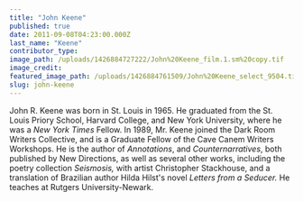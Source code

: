 ```yaml
---
title: "John Keene"
published: true
date: 2011-09-08T04:23:00.000Z
last_name: "Keene"
contributor_type:
image_path: /uploads/1426884727222/John%20Keene_film.1.sm%20copy.tif
image_credit:
featured_image_path: /uploads/1426884761509/John%20Keene_select_9504.tif
slug: john-keene
---
```


John R. Keene was born in St. Louis in 1965. He graduated from the St. Louis Priory School, Harvard College, and New York University, where he was a _New York Times_ Fellow. In 1989, Mr. Keene joined the Dark Room Writers Collective, and is a Graduate Fellow of the Cave Canem Writers Workshops. He is the author of _Annotations_, and _Counternarratives_, both published by New Directions, as well as several other works, including the poetry collection _Seismosis,_ with artist Christopher Stackhouse, and a translation of Brazilian author Hilda Hilst's novel _Letters from a Seducer._ He teaches at Rutgers University-Newark.

